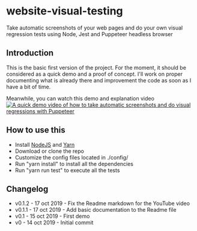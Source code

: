 # website-visual-testing
Take automatic screenshots of your web pages and do your own visual regression tests using Node, Jest and Puppeteer headless browser

## Introduction
This is the basic first version of the project. For the moment, it should be considered as a quick demo and a proof of concept. I'll work on proper documenting what is already there and improvement the code as soon as I have a bit of time.

Meanwhile, you can watch this demo and explanation video
[![A quick demo video of how to take automatic screenshots and do visual regressions with Puppeteer](http://img.youtube.com/vi/uIOAcS64vYU/0.jpg)](http://www.youtube.com/watch?v=uIOAcS64vYU "A quick demo of how to take automatic screenshots and do visual regressions with Puppeteer")

## How to use this
* Install <a href="https://nodejs.org">NodeJS</a> and <a href="https://yarnpkg.com">Yarn</a>
* Download or clone the repo
* Customize the config files located in ./config/
* Run "yarn install" to install all the dependencies
* Run "yarn run test" to execute all the tests

## Changelog
* v0.1.2  -   17 oct 2019 - Fix the Readme markdown for the YouTube video
* v0.1.1  -   17 oct 2019 - Add basic documentation to the Readme file
* v0.1    -   15 oct 2019 - First demo
* v0      -   14 oct 2019 - Initial commit